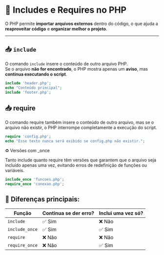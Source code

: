 # 🧩 Includes e Requires no PHP

O PHP permite **importar arquivos externos** dentro do código, o que ajuda a **reaproveitar código** e **organizar melhor o projeto**.

---

## 📥 `include`

O comando `include` insere o conteúdo de outro arquivo PHP.  
Se o arquivo **não for encontrado**, o PHP mostra apenas um **aviso**, mas **continua executando o script**.

```php
include 'header.php';
echo "Conteúdo principal";
include 'footer.php';
```

## 📥 require

O comando require também insere o conteúdo de outro arquivo,
mas se o arquivo não existir, o PHP interrompe completamente a execução do script.

```php
require 'config.php';
echo "Esse texto nunca será exibido se config.php não existir.";
```

♻️ Versões com _once

Tanto include quanto require têm versões que garantem que o arquivo seja incluído apenas uma vez,
evitando erros de redefinição de funções ou variáveis.

```php
include_once 'funcoes.php';
require_once 'conexao.php';
```

## 🧱 Diferenças principais:

| Função         | Continua se der erro? | Inclui uma vez só? |
| -------------- | --------------------- | ------------------ |
| `include`      | ✅ Sim                 | ❌ Não              |
| `include_once` | ✅ Sim                 | ✅ Sim              |
| `require`      | ❌ Não                 | ❌ Não              |
| `require_once` | ❌ Não                 | ✅ Sim              |
